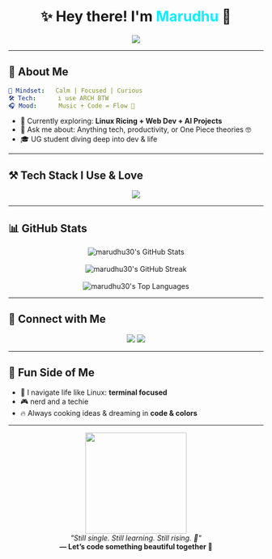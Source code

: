 
<h1 align="center">✨ Hey there! I'm <span style="color:#00F0FF;">Marudhu</span> 👋</h1>


<div align="center">
  <img src="https://readme-typing-svg.herokuapp.com?font=Fira+Code&weight=500&size=22&pause=1200&color=00F7FF&center=true&vCenter=true&width=600&lines=Engineering+Student+in+AI+%26+Data+Science;Linux+%7C+Web+Dev+%7C+AI+Explorer;Let's+Build%2C+Learn+%26+Grow+Together!+🚀" />
</div>


---

## 🧬 About Me

```yaml
🧠 Mindset:   Calm | Focused | Curious
🛠️ Tech:      i use ARCH BTW
🎧 Mood:      Music + Code = Flow 🎵
```

- 🐧 Currently exploring: **Linux Ricing + Web Dev + AI Projects**
- 💬 Ask me about: Anything tech, productivity, or One Piece theories 🤓
- 🎓 UG student diving deep into dev & life

---

## ⚒️ Tech Stack I Use & Love

<div align="center">
  <img src="https://skillicons.dev/icons?i=python,html,css,js,c,linux,git,github,vscode&perline=7" />
</div>

---
## 📊 GitHub Stats

<div align="center">

  <img src="https://github-readme-stats.vercel.app/api?username=marudhu30&theme=vue-dark&show_icons=true&hide_border=true&count_private=true" alt="marudhu30's GitHub Stats" />
  <br/><br/>

  <img src="https://github-readme-streak-stats.herokuapp.com/?user=marudhu30&theme=vue-dark&hide_border=true" alt="marudhu30's GitHub Streak" />
  <br/><br/>

  <img src="https://github-readme-stats.vercel.app/api/top-langs/?username=marudhu30&theme=vue-dark&show_icons=true&hide_border=true&layout=compact" alt="marudhu30's Top Languages" />

</div>


---

## 💬 Connect with Me

<p align="center">
  <a href="https://github.com/marudhu30"><img src="https://img.shields.io/badge/GitHub-%2312100E.svg?style=for-the-badge&logo=github&logoColor=white"/></a>
  <a href="mailto:marudhub81@gmail.com"><img src="https://img.shields.io/badge/Email-D14836?style=for-the-badge&logo=gmail&logoColor=white" /></a>
</p>

---

## 🌠 Fun Side of Me

- 🧭 I navigate life like Linux: **terminal focused**  
- 🎮 nerd and a techie   
- 🔥 Always cooking ideas & dreaming in **code & colors**  

---

<p align="center">
  <img src="https://media.giphy.com/media/qgQUggAC3Pfv687qPC/giphy.gif" width="200"/>
  <br/>
  <i>"Still single. Still learning. Still rising. 💫"</i><br/>
  <b>— Let’s code something beautiful together 🌸</b>
</p>

